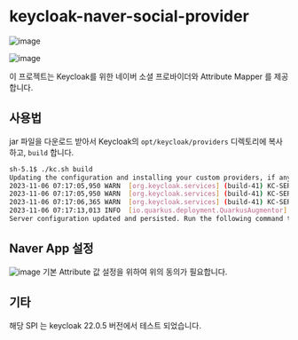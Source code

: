 # keycloak-naver-social-provider


![image](https://github.com/senshilabs/keycloak-naver-social-provider/assets/10369528/3061a1ec-3068-45fa-a317-77f38bf8ceaf)

![image](https://github.com/senshilabs/keycloak-naver-social-provider/assets/10369528/cbee32ed-f8d8-4e04-8134-eecf3b78c7d4)


이 프로젝트는 Keycloak를 위한 네이버 소셜 프로바이더와 Attribute Mapper 를 제공합니다.

## 사용법
jar 파일을 다운로드 받아서 Keycloak의 `opt/keycloak/providers` 디렉토리에 복사하고, `build` 합니다.

```sh
sh-5.1$ ./kc.sh build
Updating the configuration and installing your custom providers, if any. Please wait.
2023-11-06 07:17:05,950 WARN  [org.keycloak.services] (build-41) KC-SERVICES0047: naver-username-template-mapper (keycloak.naver.social.provider.NaverUsernameTemplateMapper) is implementing the internal SPI identity-provider-mapper. This SPI is internal and may change without notice
2023-11-06 07:17:05,950 WARN  [org.keycloak.services] (build-41) KC-SERVICES0047: naver-user-attribute-mapper (keycloak.naver.social.provider.NaverUserAttributeMapper) is implementing the internal SPI identity-provider-mapper. This SPI is internal and may change without notice
2023-11-06 07:17:06,365 WARN  [org.keycloak.services] (build-41) KC-SERVICES0047: naver (keycloak.naver.social.provider.NaverIdentityProviderFactory) is implementing the internal SPI identity_provider. This SPI is internal and may change without notice
2023-11-06 07:17:13,013 INFO  [io.quarkus.deployment.QuarkusAugmentor] (main) Quarkus augmentation completed in 9086ms
Server configuration updated and persisted. Run the following command to review the configuration:
```


## Naver App 설정
![image](https://github.com/senshilabs/keycloak-naver-social-provider/assets/10369528/96d7522a-4708-48f0-8aca-d8a7bf28c2ed)
기본 Attribute 값 설정을 위하여 위의 동의가 필요합니다.

## 기타
해당 SPI 는 keycloak 22.0.5 버전에서 테스트 되었습니다.
